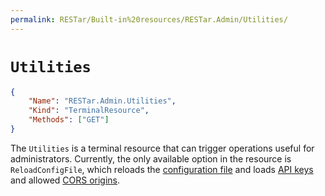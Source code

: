 ```yaml
---
permalink: RESTar/Built-in%20resources/RESTar.Admin/Utilities/
---
```


# `Utilities`

```json
{
    "Name": "RESTar.Admin.Utilities",
    "Kind": "TerminalResource",
    "Methods": ["GET"]
}
```

The `Utilities` is a terminal resource that can trigger operations useful for administrators. Currently, the only available option in the resource is `ReloadConfigFile`, which reloads the [configuration file](../../../Administering%20a%20RESTar%20API/Configuration) and loads [API keys](../../../Administering%20a%20RESTar%20API/API%20keys) and allowed [CORS origins](../../../Administering%20a%20RESTar%20API/CORS).
